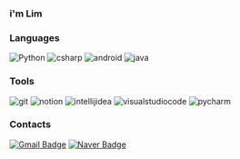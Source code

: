### i'm Lim

### Languages

![Python](https://img.shields.io/badge/Python-C0C0C0.svg?&style=for-the-badge&logo=Python&logoColor=white)
![csharp](https://img.shields.io/badge/csharp-C0C0C0.svg?&style=for-the-badge&logo=csharp&logoColor=white)
![android](https://img.shields.io/badge/android-C0C0C0.svg?&style=for-the-badge&logo=android&logoColor=white)
![java](https://img.shields.io/badge/java-C0C0C0.svg?&style=for-the-badge&logo=java&logoColor=white)

### Tools

![git](https://img.shields.io/badge/git-C0C0C0.svg?&style=for-the-badge&logo=git&logoColor=white)
![notion](https://img.shields.io/badge/notion-C0C0C0.svg?&style=for-the-badge&logo=notion&logoColor=white)
![intellijidea](https://img.shields.io/badge/intellijidea-C0C0C0.svg?&style=for-the-badge&logo=intellijidea&logoColor=white)
![visualstudiocode](https://img.shields.io/badge/visualstudiocode-C0C0C0.svg?&style=for-the-badge&logo=visualstudiocode&logoColor=white)
![pycharm](https://img.shields.io/badge/pycharm-C0C0C0.svg?&style=for-the-badge&logo=pycharm&logoColor=white)

### Contacts

[![Gmail Badge](https://img.shields.io/badge/gmail-C0C0C0?style=for-the-badge&logo=gmail&logoColor=white&link=mailto:imlim0813@hanyang.ac.kr)](mailto:imlim0813@hanyang.ac.kr)
[![Naver Badge](https://img.shields.io/badge/Naver-C0C0C0?style=for-the-badge&logo=Naver&logoColor=white&link=mailto:imlim0813@naver.com)](mailto:imlim0813@naver.com)
<!--
**imLim0813/imLim0813** is a ✨ _special_ ✨ repository because its `README.md` (this file) appears on your GitHub profile.

Here are some ideas to get you started:

- 🔭 I’m currently working on ...
- 🌱 I’m currently learning ...
- 👯 I’m looking to collaborate on ...
- 🤔 I’m looking for help with ...
- 💬 Ask me about ...
- 📫 How to reach me: ...
- 😄 Pronouns: ...
- ⚡ Fun fact: ...
-->
